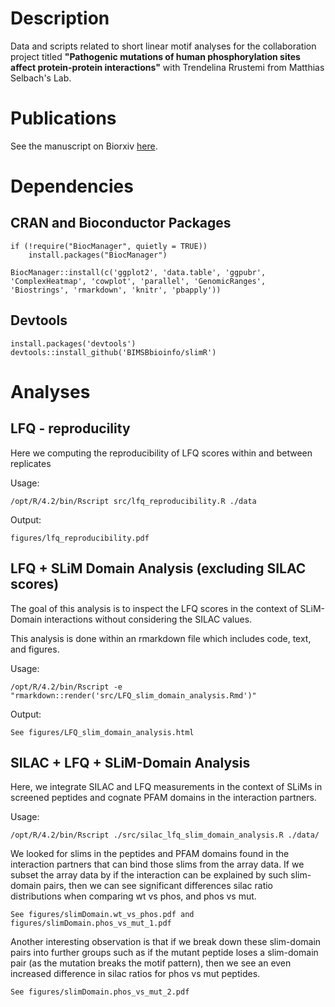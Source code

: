 # Description

Data and scripts related to short linear motif analyses for the collaboration project titled 
**"Pathogenic mutations of human phosphorylation sites affect protein-protein interactions"** with Trendelina Rrustemi from Matthias Selbach's Lab.

# Publications

See the manuscript on Biorxiv [here](https://www.biorxiv.org/content/10.1101/2023.08.01.551433v1.full).

# Dependencies

## CRAN and Bioconductor Packages

```
if (!require("BiocManager", quietly = TRUE))
    install.packages("BiocManager")

BiocManager::install(c('ggplot2', 'data.table', 'ggpubr', 'ComplexHeatmap', 'cowplot', 'parallel', 'GenomicRanges', 'Biostrings', 'rmarkdown', 'knitr', 'pbapply'))

```

## Devtools 

```
install.packages('devtools') 
devtools::install_github('BIMSBbioinfo/slimR')
```

# Analyses

## LFQ - reproducility 

Here we computing the reproducibility of LFQ scores within and between replicates

Usage:
```
/opt/R/4.2/bin/Rscript src/lfq_reproducibility.R ./data
```

Output:
```
figures/lfq_reproducibility.pdf
```

## LFQ + SLiM Domain Analysis (excluding SILAC scores)

The goal of this analysis is to inspect the LFQ scores in the context of SLiM-Domain
interactions without considering the SILAC values.

This analysis is done within an rmarkdown file which includes code, text, and figures.

Usage:
```
/opt/R/4.2/bin/Rscript -e "rmarkdown::render('src/LFQ_slim_domain_analysis.Rmd')"
```

Output:
```
See figures/LFQ_slim_domain_analysis.html
```

## SILAC + LFQ + SLiM-Domain Analysis

Here, we integrate SILAC and LFQ measurements in the context of SLiMs in screened peptides and cognate PFAM
domains in the interaction partners.

Usage:
```
/opt/R/4.2/bin/Rscript ./src/silac_lfq_slim_domain_analysis.R ./data/
```  

We looked for slims in the peptides and PFAM domains found in the interaction partners that can 
bind those slims from the array data. If we subset the array data by if the interaction can be explained 
by such slim-domain pairs, then we can see significant differences silac ratio distributions 
when comparing wt vs phos, and phos vs mut. 

```
See figures/slimDomain.wt_vs_phos.pdf and figures/slimDomain.phos_vs_mut_1.pdf
```

Another interesting observation is that if we break down these slim-domain pairs into further groups 
such as if the mutant peptide loses a slim-domain pair (as the mutation breaks the motif pattern), 
then we see an even increased difference in silac ratios for phos vs mut peptides. 
```
See figures/slimDomain.phos_vs_mut_2.pdf
```










